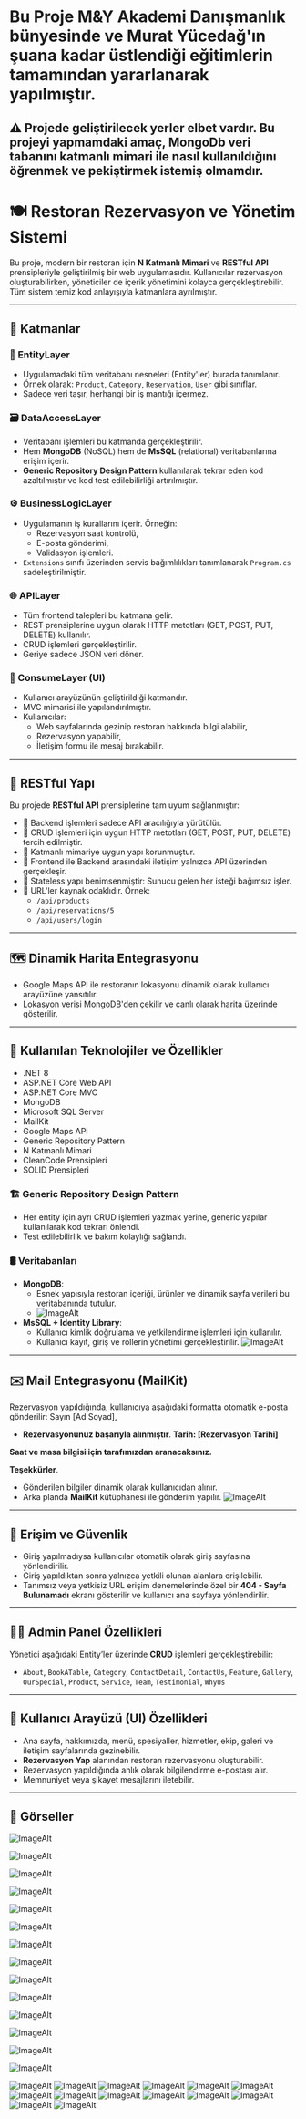 #  Bu Proje M&Y Akademi Danışmanlık  bünyesinde  ve  Murat Yücedağ'ın şuana kadar üstlendiği eğitimlerin tamamından yararlanarak yapılmıştır.
## ⚠️ Projede geliştirilecek yerler elbet vardır. Bu projeyi yapmamdaki amaç, MongoDb veri tabanını katmanlı mimari ile nasıl kullanıldığını öğrenmek ve pekiştirmek istemiş olmamdır.

# 🍽️ Restoran Rezervasyon ve Yönetim Sistemi

Bu proje, modern bir restoran için **N Katmanlı Mimari** ve **RESTful API** prensipleriyle geliştirilmiş  bir web uygulamasıdır. Kullanıcılar rezervasyon oluşturabilirken, yöneticiler de içerik yönetimini kolayca gerçekleştirebilir. Tüm sistem temiz kod anlayışıyla katmanlara ayrılmıştır.

---

## 🔧 Katmanlar

### 🧩 EntityLayer
- Uygulamadaki tüm veritabanı nesneleri (Entity'ler) burada tanımlanır.
- Örnek olarak: `Product`, `Category`, `Reservation`, `User` gibi sınıflar.
- Sadece veri taşır, herhangi bir iş mantığı içermez.

### 🗃️ DataAccessLayer
- Veritabanı işlemleri bu katmanda gerçekleştirilir.
- Hem **MongoDB** (NoSQL) hem de **MsSQL** (relational) veritabanlarına erişim içerir.
- **Generic Repository Design Pattern** kullanılarak tekrar eden kod azaltılmıştır ve kod test edilebilirliği artırılmıştır.

### ⚙️ BusinessLogicLayer
- Uygulamanın iş kurallarını içerir. Örneğin:
  - Rezervasyon saat kontrolü,
  - E-posta gönderimi,
  - Validasyon işlemleri.
- `Extensions` sınıfı üzerinden servis bağımlılıkları tanımlanarak `Program.cs` sadeleştirilmiştir.

### 🌐 APILayer
- Tüm frontend talepleri bu katmana gelir.
- REST prensiplerine uygun olarak HTTP metotları (GET, POST, PUT, DELETE) kullanılır.
- CRUD işlemleri gerçekleştirilir.
- Geriye sadece JSON veri döner.

### 🎨 ConsumeLayer (UI)
- Kullanıcı arayüzünün geliştirildiği katmandır.
- MVC mimarisi ile yapılandırılmıştır.
- Kullanıcılar:
  - Web sayfalarında gezinip restoran hakkında bilgi alabilir,
  - Rezervasyon yapabilir,
  - İletişim formu ile mesaj bırakabilir.

---

## 🔁 RESTful Yapı

Bu projede **RESTful API** prensiplerine tam uyum sağlanmıştır:

- 🎯 Backend işlemleri sadece API aracılığıyla yürütülür.
- 🔁 CRUD işlemleri için uygun HTTP metotları (GET, POST, PUT, DELETE) tercih edilmiştir.
- 🧱 Katmanlı mimariye uygun yapı korunmuştur.
- 🔗 Frontend ile Backend arasındaki iletişim yalnızca API üzerinden gerçekleşir.
- 🧼 Stateless yapı benimsenmiştir: Sunucu gelen her isteği bağımsız işler.
- 🔎 URL'ler kaynak odaklıdır. Örnek:  
  - `/api/products`  
  - `/api/reservations/5`  
  - `/api/users/login`

---

## 🗺️ Dinamik Harita Entegrasyonu
- Google Maps API ile restoranın lokasyonu dinamik olarak kullanıcı arayüzüne yansıtılır.
- Lokasyon verisi MongoDB'den çekilir ve canlı olarak harita üzerinde gösterilir.

---

## 🧰 Kullanılan Teknolojiler ve Özellikler
- .NET 8
- ASP.NET Core Web API
- ASP.NET Core MVC
- MongoDB
- Microsoft SQL Server
- MailKit
- Google Maps API
- Generic Repository Pattern
- N Katmanlı Mimari
- CleanCode Prensipleri
- SOLID Prensipleri

### 🏗️ Generic Repository Design Pattern
- Her entity için ayrı CRUD işlemleri yazmak yerine, generic yapılar kullanılarak kod tekrarı önlendi.
- Test edilebilirlik ve bakım kolaylığı sağlandı.

### 🛢️ Veritabanları
- **MongoDB**:  
  - Esnek yapısıyla restoran içeriği, ürünler ve dinamik sayfa verileri bu veritabanında tutulur.
  - ![ImageAlt](https://github.com/SemihSanli/MongoNoSQLRestaurant/blob/b036e69c421eedef08a24ac2828203a1427c767e/Images/Ekran%20g%C3%B6r%C3%BCnt%C3%BCs%C3%BC%202025-06-03%20190000.png)
- **MsSQL + Identity Library**:  
  - Kullanıcı kimlik doğrulama ve yetkilendirme işlemleri için kullanılır.
  - Kullanıcı kayıt, giriş ve rollerin yönetimi gerçekleştirilir.
   ![ImageAlt](https://github.com/SemihSanli/MongoNoSQLRestaurant/blob/b036e69c421eedef08a24ac2828203a1427c767e/Images/Ekran%20g%C3%B6r%C3%BCnt%C3%BCs%C3%BC%202025-06-03%20190055.png)
---

## ✉️ Mail Entegrasyonu (MailKit)

Rezervasyon yapıldığında, kullanıcıya aşağıdaki formatta otomatik e-posta gönderilir:
Sayın [Ad Soyad],

- **Rezervasyonunuz başarıyla alınmıştır**.
**Tarih: [Rezervasyon Tarihi]**

**Saat ve masa bilgisi için tarafımızdan aranacaksınız.**

**Teşekkürler**.


- Gönderilen bilgiler dinamik olarak kullanıcıdan alınır.
- Arka planda **MailKit** kütüphanesi ile gönderim yapılır.
  ![ImageAlt](https://github.com/SemihSanli/MongoNoSQLRestaurant/blob/b036e69c421eedef08a24ac2828203a1427c767e/Images/WhatsApp%20G%C3%B6rsel%202025-06-03%20saat%2019.02.59_db54ebf8.jpg)
---

## 🔐 Erişim ve Güvenlik

- Giriş yapılmadıysa kullanıcılar otomatik olarak giriş sayfasına yönlendirilir.
- Giriş yapıldıktan sonra yalnızca yetkili olunan alanlara erişilebilir.
- Tanımsız veya yetkisiz URL erişim denemelerinde özel bir **404 - Sayfa Bulunamadı** ekranı gösterilir ve kullanıcı ana sayfaya yönlendirilir.

---

## 🧑‍💼 Admin Panel Özellikleri

Yönetici aşağıdaki Entity’ler üzerinde **CRUD** işlemleri gerçekleştirebilir:

- `About`, `BookATable`, `Category`, `ContactDetail`, `ContactUs`, `Feature`, `Gallery`, `OurSpecial`, `Product`, `Service`, `Team`, `Testimonial`, `WhyUs`

---

## 👥 Kullanıcı Arayüzü (UI) Özellikleri

- Ana sayfa, hakkımızda, menü, spesiyaller, hizmetler, ekip, galeri ve iletişim sayfalarında gezinebilir.
- **Rezervasyon Yap** alanından restoran rezervasyonu oluşturabilir.
- Rezervasyon yapıldığında anlık olarak bilgilendirme e-postası alır.
- Memnuniyet veya şikayet mesajlarını iletebilir.

---

## 📸 Görseller
 ![ImageAlt](https://github.com/SemihSanli/MongoNoSQLRestaurant/blob/b036e69c421eedef08a24ac2828203a1427c767e/Images/Ekran%20g%C3%B6r%C3%BCnt%C3%BCs%C3%BC%202025-06-03%20163859.png)
 
 ![ImageAlt](https://github.com/SemihSanli/MongoNoSQLRestaurant/blob/b036e69c421eedef08a24ac2828203a1427c767e/Images/Ekran%20g%C3%B6r%C3%BCnt%C3%BCs%C3%BC%202025-06-03%20163905.png)

 ![ImageAlt](https://github.com/SemihSanli/MongoNoSQLRestaurant/blob/b036e69c421eedef08a24ac2828203a1427c767e/Images/Ekran%20g%C3%B6r%C3%BCnt%C3%BCs%C3%BC%202025-06-03%20163910.png)

 ![ImageAlt](https://github.com/SemihSanli/MongoNoSQLRestaurant/blob/b036e69c421eedef08a24ac2828203a1427c767e/Images/Ekran%20g%C3%B6r%C3%BCnt%C3%BCs%C3%BC%202025-06-03%20164148.png)

 ![ImageAlt](https://github.com/SemihSanli/MongoNoSQLRestaurant/blob/b036e69c421eedef08a24ac2828203a1427c767e/Images/Ekran%20g%C3%B6r%C3%BCnt%C3%BCs%C3%BC%202025-06-03%20164154.png)

  ![ImageAlt](https://github.com/SemihSanli/MongoNoSQLRestaurant/blob/b036e69c421eedef08a24ac2828203a1427c767e/Images/Ekran%20g%C3%B6r%C3%BCnt%C3%BCs%C3%BC%202025-06-03%20164202.png)
  
 ![ImageAlt](https://github.com/SemihSanli/MongoNoSQLRestaurant/blob/b036e69c421eedef08a24ac2828203a1427c767e/Images/Ekran%20g%C3%B6r%C3%BCnt%C3%BCs%C3%BC%202025-06-03%20164211.png)
 
  ![ImageAlt](https://github.com/SemihSanli/MongoNoSQLRestaurant/blob/b036e69c421eedef08a24ac2828203a1427c767e/Images/Ekran%20g%C3%B6r%C3%BCnt%C3%BCs%C3%BC%202025-06-03%20164216.png)
  
 ![ImageAlt](https://github.com/SemihSanli/MongoNoSQLRestaurant/blob/b036e69c421eedef08a24ac2828203a1427c767e/Images/Ekran%20g%C3%B6r%C3%BCnt%C3%BCs%C3%BC%202025-06-03%20164221.png)

  ![ImageAlt](https://github.com/SemihSanli/MongoNoSQLRestaurant/blob/b036e69c421eedef08a24ac2828203a1427c767e/Images/Ekran%20g%C3%B6r%C3%BCnt%C3%BCs%C3%BC%202025-06-03%20163929.png)

   ![ImageAlt](https://github.com/SemihSanli/MongoNoSQLRestaurant/blob/b036e69c421eedef08a24ac2828203a1427c767e/Images/Ekran%20g%C3%B6r%C3%BCnt%C3%BCs%C3%BC%202025-06-03%20163940.png)
   
   ![ImageAlt](https://github.com/SemihSanli/MongoNoSQLRestaurant/blob/b036e69c421eedef08a24ac2828203a1427c767e/Images/Ekran%20g%C3%B6r%C3%BCnt%C3%BCs%C3%BC%202025-06-03%20163922.png)

  ![ImageAlt](https://github.com/SemihSanli/MongoNoSQLRestaurant/blob/b036e69c421eedef08a24ac2828203a1427c767e/Images/Ekran%20g%C3%B6r%C3%BCnt%C3%BCs%C3%BC%202025-06-03%20164136.png)

  ![ImageAlt](https://github.com/SemihSanli/MongoNoSQLRestaurant/blob/b036e69c421eedef08a24ac2828203a1427c767e/Images/Ekran%20g%C3%B6r%C3%BCnt%C3%BCs%C3%BC%202025-06-03%20164136.png)
  
![ImageAlt](https://github.com/SemihSanli/MongoNoSQLRestaurant/blob/b036e69c421eedef08a24ac2828203a1427c767e/Images/Ekran%20g%C3%B6r%C3%BCnt%C3%BCs%C3%BC%202025-06-03%20164237.png)
  ![ImageAlt](https://github.com/SemihSanli/MongoNoSQLRestaurant/blob/b036e69c421eedef08a24ac2828203a1427c767e/Images/Ekran%20g%C3%B6r%C3%BCnt%C3%BCs%C3%BC%202025-06-03%20164247.png)
    ![ImageAlt](https://github.com/SemihSanli/MongoNoSQLRestaurant/blob/b036e69c421eedef08a24ac2828203a1427c767e/Images/Ekran%20g%C3%B6r%C3%BCnt%C3%BCs%C3%BC%202025-06-03%20164253.png)
      ![ImageAlt](https://github.com/SemihSanli/MongoNoSQLRestaurant/blob/b036e69c421eedef08a24ac2828203a1427c767e/Images/Ekran%20g%C3%B6r%C3%BCnt%C3%BCs%C3%BC%202025-06-03%20164258.png)
![ImageAlt](https://github.com/SemihSanli/MongoNoSQLRestaurant/blob/b036e69c421eedef08a24ac2828203a1427c767e/Images/Ekran%20g%C3%B6r%C3%BCnt%C3%BCs%C3%BC%202025-06-03%20164306.png)
  ![ImageAlt](https://github.com/SemihSanli/MongoNoSQLRestaurant/blob/b036e69c421eedef08a24ac2828203a1427c767e/Images/Ekran%20g%C3%B6r%C3%BCnt%C3%BCs%C3%BC%202025-06-03%20164312.png)
    ![ImageAlt](https://github.com/SemihSanli/MongoNoSQLRestaurant/blob/b036e69c421eedef08a24ac2828203a1427c767e/Images/Ekran%20g%C3%B6r%C3%BCnt%C3%BCs%C3%BC%202025-06-03%20164318.png)
      ![ImageAlt](https://github.com/SemihSanli/MongoNoSQLRestaurant/blob/b036e69c421eedef08a24ac2828203a1427c767e/Images/Ekran%20g%C3%B6r%C3%BCnt%C3%BCs%C3%BC%202025-06-03%20164324.png)
![ImageAlt](https://github.com/SemihSanli/MongoNoSQLRestaurant/blob/b036e69c421eedef08a24ac2828203a1427c767e/Images/Ekran%20g%C3%B6r%C3%BCnt%C3%BCs%C3%BC%202025-06-03%20164335.png)
  ![ImageAlt](https://github.com/SemihSanli/MongoNoSQLRestaurant/blob/b036e69c421eedef08a24ac2828203a1427c767e/Images/Ekran%20g%C3%B6r%C3%BCnt%C3%BCs%C3%BC%202025-06-03%20164344.png)
    ![ImageAlt](https://github.com/SemihSanli/MongoNoSQLRestaurant/blob/b036e69c421eedef08a24ac2828203a1427c767e/Images/Ekran%20g%C3%B6r%C3%BCnt%C3%BCs%C3%BC%202025-06-03%20164352.png)
      ![ImageAlt](https://github.com/SemihSanli/MongoNoSQLRestaurant/blob/b036e69c421eedef08a24ac2828203a1427c767e/Images/Ekran%20g%C3%B6r%C3%BCnt%C3%BCs%C3%BC%202025-06-03%20164358.png)
 ![ImageAlt](https://github.com/SemihSanli/MongoNoSQLRestaurant/blob/b036e69c421eedef08a24ac2828203a1427c767e/Images/Ekran%20g%C3%B6r%C3%BCnt%C3%BCs%C3%BC%202025-06-03%20164403.png)
    ![ImageAlt](https://github.com/SemihSanli/MongoNoSQLRestaurant/blob/b036e69c421eedef08a24ac2828203a1427c767e/Images/Ekran%20g%C3%B6r%C3%BCnt%C3%BCs%C3%BC%202025-06-03%20164419.png)

   


